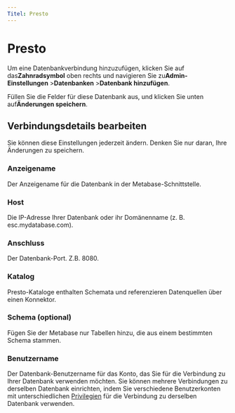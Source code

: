 ```yaml
---
Titel: Presto
---
```



# Presto


Um eine Datenbankverbindung hinzuzufügen, klicken Sie auf das**Zahnradsymbol** oben rechts und navigieren Sie zu**Admin-Einstellungen** >**Datenbanken** >**Datenbank hinzufügen**.


Füllen Sie die Felder für diese Datenbank aus, und klicken Sie unten auf**Änderungen speichern**.


## Verbindungsdetails bearbeiten


Sie können diese Einstellungen jederzeit ändern. Denken Sie nur daran, Ihre Änderungen zu speichern.


### Anzeigename


Der Anzeigename für die Datenbank in der Metabase-Schnittstelle.


### Host


Die IP-Adresse Ihrer Datenbank oder ihr Domänenname (z. B. esc.mydatabase.com).


### Anschluss


Der Datenbank-Port. Z.B. 8080.


### Katalog


Presto-Kataloge enthalten Schemata und referenzieren Datenquellen über einen Konnektor.


### Schema (optional)


Fügen Sie der Metabase nur Tabellen hinzu, die aus einem bestimmten Schema stammen.


### Benutzername


Der Datenbank-Benutzername für das Konto, das Sie für die Verbindung zu Ihrer Datenbank verwenden möchten. Sie können mehrere Verbindungen zu derselben Datenbank einrichten, indem Sie verschiedene Benutzerkonten mit unterschiedlichen [Privilegien](../users-roles-privileges.md) für die Verbindung zu derselben Datenbank verwenden.
